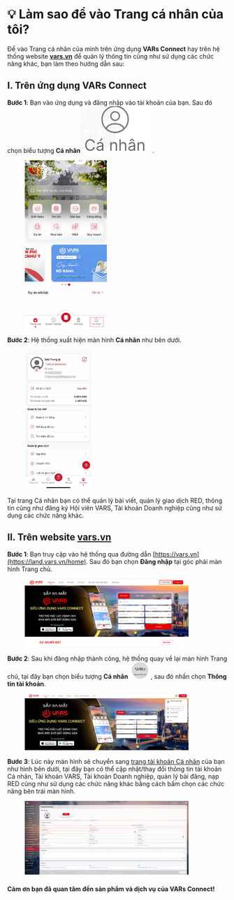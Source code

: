 # 💡 Làm sao để vào Trang cá nhân của tôi?

Để vào Trang cá nhân của mình trên ứng dụng **VARs Connect** hay trên hệ thống website [**vars.vn**](https://vars.vn/home) để quản lý thông tin cũng như sử dụng các chức năng khác, bạn làm theo hướng dẫn sau:

## I. Trên ứng dụng VARs Connect

**Bước 1**: Bạn vào ứng dụng và đăng nhập vào tài khoản của bạn. Sau đó chọn biểu tượng **Cá nhân**<img src="../.gitbook/assets/image (304).png" alt="" data-size="line">.

<figure><img src="../.gitbook/assets/image (1044).png" alt="" width="188"><figcaption></figcaption></figure>

**Bước 2**: Hệ thống xuất hiện màn hình **Cá nhân** như bên dưới.

<figure><img src="../.gitbook/assets/image (1045).png" alt="" width="154"><figcaption></figcaption></figure>

Tại trang Cá nhân bạn có thể quản lý bài viết, quản lý giao dịch RED, thông tin cũng như đăng ký Hội viên VARS, Tài khoản Doanh nghiệp cũng như sử dụng các chức năng khác.

## II. Trên website [vars.vn](https://vars.vn/home)

**Bước 1**: Bạn truy cập vào hệ thống qua đường dẫn [https://vars.vn](https://land.vars.vn/home). Sau đó bạn chọn **Đăng nhập** tại góc phải màn hình Trang chủ.

<figure><img src="../.gitbook/assets/image (222).png" alt="" width="375"><figcaption></figcaption></figure>

**Bước 2**: Sau khi đăng nhập thành công, hệ thống quay về lại màn hình Trang chủ, tại đây bạn chọn biểu tượng **Cá nhân** <img src="../.gitbook/assets/image (358).png" alt="" data-size="line">, sau đó nhấn chọn **Thông tin tài khoản**.

<figure><img src="../.gitbook/assets/image (223).png" alt="" width="375"><figcaption></figcaption></figure>

**Bước 3**: Lúc này màn hình sẽ chuyển sang [trang tài khoản Cá nhân](https://cms.vars.vn/user/profile) của bạn như hình bên dưới, tại đây bạn có thể cập nhật/thay đổi thông tin tài khoản Cá nhân, Tài khoản VARS, Tài khoản Doanh nghiệp, quản lý bài đăng, nạp RED cũng như sử dụng các chức năng khác bằng cách bấm chọn các chức năng bên trái màn hình.&#x20;

<figure><img src="../.gitbook/assets/image (966).png" alt="" width="375"><figcaption></figcaption></figure>

&#x20;                                **Cảm ơn bạn đã quan tâm đến sản phẩm và dịch vụ của VARs Connect!**
